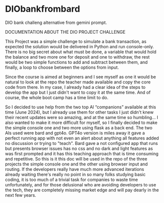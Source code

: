 # DIObankfrombard
DIO bank challeng alternative from gemini prompt.

DOCUMENTATION ABOUT THE DIO PROJECT CHALLENGE

This Project was a simple challenge to simulate a bank transaction, as expected the solution would be delivered in Python and run console-only.
There is no big secret about what must be done, a variable that would hold the balance and two more one for deposit and one to withdraw, the rest would be two simple functions to add and subtract between them, and finally, a loop to choose between the options from input.

Since the course is aimed at beginners and I see myself as one it would be natural to look at the repo the teacher made available and copy the core code from there.
In my case, I already had a clear idea of the steps to develop the app but I just didn't want to copy it at the same time. And of course, the whole boot camp has a time limit to do.

So I decided to use help from the two top AI “companions” available at this time (June 2024), but I already use them for other tasks I just didn't knew their recent updates were so amazing, and at the same time so humbling...
I also wanted to make it more difficult for myself, so I finally decided to make the simple console one and two more using flask as a back end.
The two AIs used were bard and gpt4o.
GPT4o version is miles away it gave a perfect running app with not even an alert about anything all features added no discussion or trying to "teach".
Bard gave a not configured app that runs but presents browser issues has no css and no dark and light features as was first prompted and it has this teaching approach that is time consuming and repetitive.
So this is it this doc will be used in the repo of the three projects the simple console one and the other using browser input and routing.
If the developers really have much more advanced iterations already waiting there's really no point in so many folks studying basic coding, it is too much of a trivial task for companies to waste time unfortunately, and for those delusional who are avoiding developers to use the tech, they are completely missing market edge and will pay dearly in the next few years.
